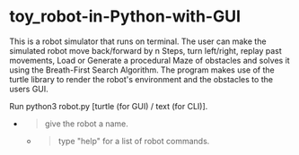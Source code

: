 # toy_robot-in-Python-with-GUI
This is a robot simulator that runs on terminal. The user can make the simulated robot move back/forward by n Steps, turn left/right, replay past movements, Load or Generate a procedural Maze of obstacles and solves it using the Breath-First Search Algorithm. The program makes use of the turtle library to render the robot's environment and the obstacles to the users GUI.

Run python3 robot.py [turtle (for GUI) / text (for CLI)].
  - > give the robot a name.
    - > type "help" for a list of robot commands.
